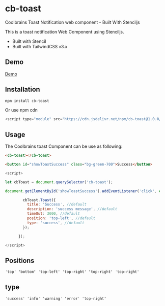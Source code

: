 # cb-toast

Coolbrains Toast Notification web component - Built With Stenciljs

This is a toast notification Web Component using Stenciljs.

- Built with Stencil
- Built with TailwindCSS v3.x

## Demo

[Demo](https://cbtoast.netlify.app/)

## Installation

```bash
npm install cb-toast
```

Or use npm cdn

```js
<script type="module" src="https://cdn.jsdelivr.net/npm/cb-toast@1.0.0/dist/cb-toast/cb-toast.esm.js"></script>
```

## Usage

The Coolbrains toast Component can be use as following:

```html
<cb-toast></cb-toast>

<button id="showToastSuccess" class="bg-green-700">Success</button>
```

```js
<script>

let cbToast = document.querySelector('cb-toast');

document.getElementById('showToastSuccess').addEventListener('click', event => {

        cbToast.Toast({
          title: 'Success', //default
          description: 'success message', //default
          timeOut: 3000, //default
          position: 'top-left', //default
          type: 'success', //default
        });

      });

</script>
```

## Positions

```html
'top' 'bottom' 'top-left' 'top-right' 'top-right' 'top-right'
```

## type

```html
'success' 'info' 'warning' 'error' 'top-right'
```

